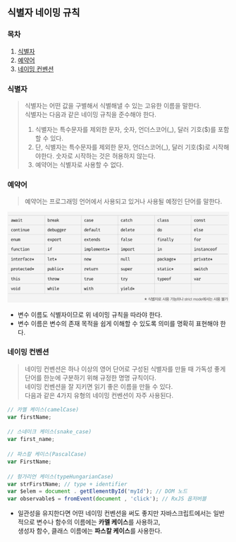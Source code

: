 ## 식별자 네이밍 규칙

### 목차

1. [식별자](#식별자)
2. [예약어](#예약어)
3. [네이밍 컨벤션](#네이밍-컨벤션)


### 식별자

> 식별자는 어떤 값을 구별해서 식별해낼 수 있는 고유한 이름을 말한다.   
> 식별자는 다음과 같은 네이밍 규칙을 준수해야 한다.   
> 1. 식별자는 특수문자를 제외한 문자, 숫자, 언더스코어(_), 달러 기호($)를 포함할 수 있다.
> 2. 단, 식별자는 특수문자를 제외한 문자, 언더스코어(_), 달러 기호($)로 시작해야한다. 숫자로 시작하는 것은 허용하지 않는다.
> 3. 예약어는 식별자로 사용할 수 없다.

### 예약어

> 예약어는 프로그래밍 언어에서 사용되고 있거나 사용될 예정인 단어를 말한다.

![예약어](../../assets/chapter04/예약어.png)

- 변수 이름도 식별자이므로 위 네이밍 규칙을 따라야 한다.
- 변수 이름은 변수의 존재 목적을 쉽게 이해할 수 있도록 의미를 명확히 표현해야 한다.

### 네이밍 컨벤션

> 네이밍 컨벤션은 하나 이상의 영어 단어로 구성된 식별자를 만들 때 가독성 좋게 단어를 한눈에 구분하기 위해 규정한 명명 규칙이다.   
> 네이밍 컨벤션을 잘 지키면 읽기 좋은 이름을 만들 수 있다.   
> 다음과 같은 4가지 유형의 네이밍 컨벤션이 자주 사용된다.

```javascript
// 카멜 케이스(camelCase) 
var firstName;

// 스네이크 케이스(snake_case)
var first_name;

// 파스칼 케이스(PascalCase)
var FirstName;

// 헝가리언 케이스(typeHungarianCase) 
var strFirstName; // type + identifier 
var $elem = document . getElementById('myId'); // DOM 노드 
var observable$ = fromEvent(document , 'click'); // RxJS 옵저버블
```

- 일관성을 유지한다면 어떤 네이밍 컨벤션을 써도 좋지만 자바스크립트에서는 일반적으로 변수나 함수의 이름에는 **카멜 케이스**를 사용하고,   
  생성자 함수, 클래스 이름에는 **파스칼 케이스**를 사용한다.
